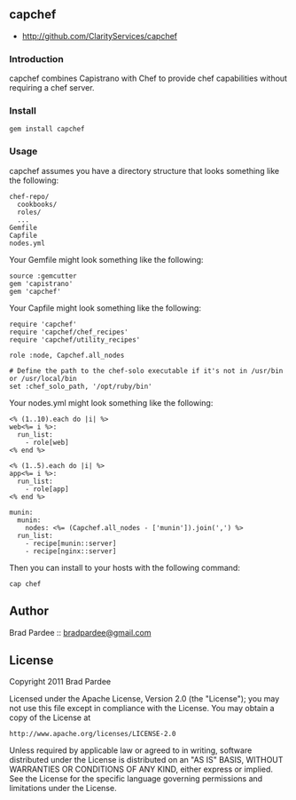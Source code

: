 ## capchef

* http://github.com/ClarityServices/capchef

### Introduction

capchef combines Capistrano with Chef to provide chef capabilities without
requiring a chef server.

### Install

    gem install capchef

### Usage

capchef assumes you have a directory structure that looks something like the following:

    chef-repo/
      cookbooks/
      roles/
      ...
    Gemfile
    Capfile
    nodes.yml

Your Gemfile might look something like the following:

    source :gemcutter
    gem 'capistrano'
    gem 'capchef'

Your Capfile might look something like the following:

    require 'capchef'
    require 'capchef/chef_recipes'
    require 'capchef/utility_recipes'

    role :node, Capchef.all_nodes

    # Define the path to the chef-solo executable if it's not in /usr/bin or /usr/local/bin
    set :chef_solo_path, '/opt/ruby/bin'

Your nodes.yml might look something like the following:

    <% (1..10).each do |i| %>
    web<%= i %>:
      run_list:
        - role[web]
    <% end %>

    <% (1..5).each do |i| %>
    app<%= i %>:
      run_list:
        - role[app]
    <% end %>

    munin:
      munin:
        nodes: <%= (Capchef.all_nodes - ['munin']).join(',') %>
      run_list:
        - recipe[munin::server]
        - recipe[nginx::server]

Then you can install to your hosts with the following command:

    cap chef

## Author

Brad Pardee :: bradpardee@gmail.com

## License

Copyright 2011  Brad Pardee

Licensed under the Apache License, Version 2.0 (the "License");
you may not use this file except in compliance with the License.
You may obtain a copy of the License at

    http://www.apache.org/licenses/LICENSE-2.0

Unless required by applicable law or agreed to in writing, software
distributed under the License is distributed on an "AS IS" BASIS,
WITHOUT WARRANTIES OR CONDITIONS OF ANY KIND, either express or implied.
See the License for the specific language governing permissions and
limitations under the License.
